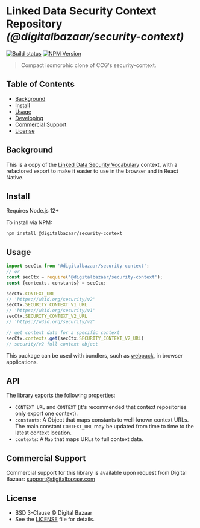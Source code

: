 # Linked Data Security Context Repository _(@digitalbazaar/security-context)_

[![Build status](https://img.shields.io/github/workflow/status/digitalbazaar/security-context/Node.js%20CI)](https://github.com/digitalbazaar/security-context/actions?query=workflow%3A%22Node.js+CI%22)
[![NPM Version](https://img.shields.io/npm/v/@digitalbazaar/security-context.svg)](https://npm.im/@digitalbazaar/security-context)

> Compact isomorphic clone of CCG's security-context.

## Table of Contents

- [Background](#background)
- [Install](#install)
- [Usage](#usage)
- [Developing](#developing)
- [Commercial Support](#commercial-support)
- [License](#license)

## Background

This is a copy of the [Linked Data Security Vocabulary](https://github.com/w3c-ccg/security-vocab)
context, with a refactored export to make it easier to use in the browser and
in React Native.

## Install

Requires Node.js 12+

To install via NPM:

```
npm install @digitalbazaar/security-context
```

## Usage

```js
import secCtx from '@digitalbazaar/security-context';
// or
const secCtx = require('@digitalbazaar/security-context');
const {contexts, constants} = secCtx;

secCtx.CONTEXT_URL
// 'https://w3id.org/security/v2'
secCtx.SECURITY_CONTEXT_V1_URL
// 'https://w3id.org/security/v1'
secCtx.SECURITY_CONTEXT_V2_URL
// 'https://w3id.org/security/v2'

// get context data for a specific context
secCtx.contexts.get(secCtx.SECURITY_CONTEXT_V2_URL)
// security/v2 full context object
```

This package can be used with bundlers, such as [webpack][], in browser
applications.

## API

The library exports the following properties:
- `CONTEXT_URL` and `CONTEXT` (it's recommended that context repositories only export one context).
- `constants`: A Object that maps constants to well-known context URLs. The
  main constant `CONTEXT_URL` may be updated from time to time to the
  latest context location.
- `contexts`: A `Map` that maps URLs to full context data.

## Commercial Support

Commercial support for this library is available upon request from
Digital Bazaar: support@digitalbazaar.com

## License

- BSD 3-Clause © Digital Bazaar
- See the [LICENSE](./LICENSE) file for details.

[webpack]: https://webpack.js.org/
